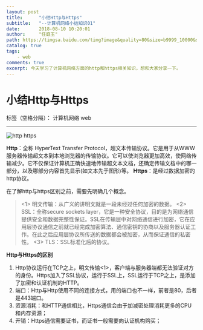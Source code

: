 ```yaml
---
layout: post
title:      "小结Http与Https"
subtitle:   "--计算机网络小结知识01"
date:       2018-08-10 10:20:01
author:     "任庭玉"
path: https://timgsa.baidu.com/timg?image&quality=80&size=b9999_10000&sec=1537268670185&di=d2993e1286f2a08b579081290908086f&imgtype=0&src=http://n1.itc.cn/img8/wb/recom/2016/09/09/147339592392689600.JPEG 
catalog: true
tags:
    - web
comments: true
excerpt: 今天学习了计算机网络方面的http和https相关知识，想和大家分享一下。
---
```


# 小结Http与Https

标签（空格分隔）： 计算机网络 web

---
![http https][1]

**Http**：全称 HyperText Transfer Protocol，超文本传输协议。它是用于从WWW服务器传输超文本到本地浏览器的传输协议。它可以使浏览器更加高效，使网络传输减少。它不仅保证计算机正确快速地传输超文本文档，还确定传输文档中的哪一部分，以及哪部分内容首先显示(如文本先于图形)等。
**Https**：是经过数据加密的http协议。


 在了解http与https区别之前，需要先明确几个概念。

> <1> 明文传输：从广义的讲明文就是一段未经过任何加密的数据。
 <2> SSL：全称secure sockets      layer，它是一种安全协议，目的是为网络通信提供安全和数据完整性保证。SSL在传输层中对网络通信进行加密，它在应用层协议通信之前就已经完成加密算法、通信密钥的协商以及服务器认证工作。在此之后应用层协议所传送的数据都会被加密，从而保证通信的私密性。
 <3> TLS：SSL标准化后的协议。

 

**Http与Https的区别**

 1. Http协议运行在TCP之上，明文传输<1>，客户端与服务器端都无法验证对方的身份。Https加入了SSL协议，运行于SSL上，SSL运行于TCP之上，是添加了加密和认证机制的HTTP。
 2. 端口：Http与Http使用不同的连接方式，用的端口也不一样，前者是80，后者是443端口。
 3. 资源消耗：和HTTP通信相比，Https通信会由于加减密处理消耗更多的CPU和内存资源；
 4. 开销：Https通信需要证书，而证书一般需要向认证机构购买； 



[1]: https://timgsa.baidu.com/timg?image&amp;quality=80&amp;size=b9999_10000&amp;sec=1537268670185&amp;di=d2993e1286f2a08b579081290908086f&amp;imgtype=0&amp;src=http://n1.itc.cn/img8/wb/recom/2016/09/09/147339592392689600.JPEG